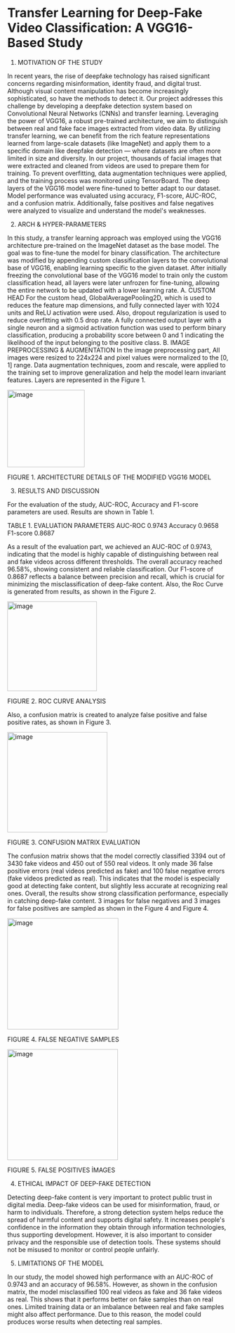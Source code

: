 # Transfer Learning for Deep-Fake Video Classification: A VGG16-Based Study

1.	MOTIVATION OF THE STUDY

In recent years, the rise of deepfake technology has raised significant concerns regarding misinformation, identity fraud, and digital trust. Although visual content manipulation has become increasingly sophisticated, so have the methods to detect it. Our project addresses this challenge by developing a deepfake detection system based on Convolutional Neural Networks (CNNs) and transfer learning. Leveraging the power of VGG16, a robust pre-trained architecture, we aim to distinguish between real and fake face images extracted from video data. By utilizing transfer learning, we can benefit from the rich feature representations learned from large-scale datasets (like ImageNet) and apply them to a specific domain like deepfake detection — where datasets are often more limited in size and diversity. 
In our project, thousands of facial images that were extracted and cleaned from videos are used to prepare them for training. To prevent overfitting, data augmentation techniques were applied, and the training process was monitored using TensorBoard. The deep layers of the VGG16 model were fine-tuned to better adapt to our dataset. Model performance was evaluated using accuracy, F1-score, AUC-ROC, and a confusion matrix. Additionally, false positives and false negatives were analyzed to visualize and understand the model's weaknesses.

2.	ARCH & HYPER-PARAMETERS

In this study, a transfer learning approach was employed using the VGG16 architecture pre-trained on the ImageNet dataset as the base model. The goal was to fine-tune the model for binary classification. The architecture was modified by appending custom classification layers to the convolutional base of VGG16, enabling learning specific to the given dataset. After initially freezing the convolutional base of the VGG16 model to train only the custom classification head, all layers were later unfrozen for fine-tuning, allowing the entire network to be updated with a lower learning rate. 
A. CUSTOM HEAD
For the custom head, GlobalAveragePooling2D, which is used to reduces the feature map dimensions, and fully connected layer with 1024 units and ReLU activation were used. Also, dropout regularization is used to reduce overfitting with 0.5 drop rate. A fully connected output layer with a single neuron and a sigmoid activation function was used to perform binary classification, producing a probability score between 0 and 1 indicating the likelihood of the input belonging to the positive class.
B. IMAGE PREPROCESSING & AUGMENTATION
In the image preprocessing part, All images were resized to 224x224 and pixel values were normalized to the [0, 1] range. Data augmentation techniques, zoom and rescale, were applied to the training set to improve generalization and help the model learn invariant features. Layers are represented in the Figure 1.

<img width="176" alt="image" src="https://github.com/user-attachments/assets/a285f6d5-34ea-412a-a265-042882db1bc7" />

FIGURE 1. ARCHITECTURE DETAILS OF THE MODIFIED VGG16 MODEL

3.	RESULTS AND DISCUSSION

For the evaluation of the study, AUC-ROC, Accuracy and F1-score parameters are used. Results are shown in Table 1. 

TABLE 1. EVALUATION PARAMETERS
AUC-ROC	0.9743
Accuracy	0.9658
F1-score	0.8687

As a result of the evaluation part, we achieved an AUC-ROC of 0.9743, indicating that the model is highly capable of distinguishing between real and fake videos across different thresholds. The overall accuracy reached 96.58%, showing consistent and reliable classification. Our F1-score of 0.8687 reflects a balance between precision and recall, which is crucial for minimizing the misclassification of deep-fake content. Also, the Roc Curve is generated from results, as shown in the Figure 2.

<img width="204" alt="image" src="https://github.com/user-attachments/assets/a9356862-de01-40c0-86d9-a4969b77e392" />

FIGURE 2. ROC CURVE ANALYSIS

Also, a confusion matrix is created to analyze false positive and false positive rates, as shown in Figure 3.

<img width="228" alt="image" src="https://github.com/user-attachments/assets/5d232264-5dc6-4b06-b724-d4bdfaee3ccc" />

FIGURE 3. CONFUSION MATRIX EVALUATION

The confusion matrix shows that the model correctly classified 3394 out of 3430 fake videos and 450 out of 550 real videos. It only made 36 false positive errors (real videos predicted as fake) and 100 false negative errors (fake videos predicted as real). This indicates that the model is especially good at detecting fake content, but slightly less accurate at recognizing real ones. Overall, the results show strong classification performance, especially in catching deep-fake content. 3 images for false negatives and 3 images for false positives are sampled as shown in the Figure 4 and Figure 4.

<img width="253" alt="image" src="https://github.com/user-attachments/assets/881e194e-4997-4093-b3b7-c9a30ec043b4" />

FIGURE 4. FALSE NEGATIVE SAMPLES

<img width="252" alt="image" src="https://github.com/user-attachments/assets/c39dcd9c-0a1f-46ae-9ddd-6166dc685341" />

FIGURE 5. FALSE POSITIVES İMAGES

4.	ETHICAL IMPACT OF DEEP-FAKE DETECTION 

Detecting deep-fake content is very important to protect public trust in digital media. Deep-fake videos can be used for misinformation, fraud, or harm to individuals. Therefore, a strong detection system helps reduce the spread of harmful content and supports digital safety. It increases people's confidence in the information they obtain through information technologies, thus supporting development. However, it is also important to consider privacy and the responsible use of detection tools. These systems should not be misused to monitor or control people unfairly.

5.	LIMITATIONS OF THE MODEL

In our study, the model showed high performance with an AUC-ROC of 0.9743 and an accuracy of 96.58%. However, as shown in the confusion matrix, the model misclassified 100 real videos as fake and 36 fake videos as real. This shows that it performs better on fake samples than on real ones. Limited training data or an imbalance between real and fake samples might also affect performance. Due to this reason, the model could produces worse results when detecting real samples.








